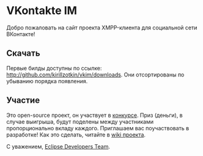 ﻿VKontakte IM
============

Добро пожаловать на сайт проекта XMPP-клиента для социальной сети ВКонтакте!


Скачать
---

Первые билды доступны по ссылке: <http://github.com/kirillzotkin/vkim/downloads>. Они отсортированы по убыванию порядка появления.


Участие
---

Это open-source проект, он участвует в [конкурсе][contest].
Приз (деньги), в случае выигрыша, будут поделены между участниками пропорционально вкладу каждого.
Приглашаем вас поучаствовать в разработке! Как это сделать, читайте в [wiki проекта][wiki].


С уважением, [Eclipse Developers Team][edt].


[contest]: http://vkontakte.ru/pages.php?id=27987544
[wiki]: http://wiki.github.com/kirillzotkin/vkim/participation
[edt]: http://vkontakte.ru/club19159134
